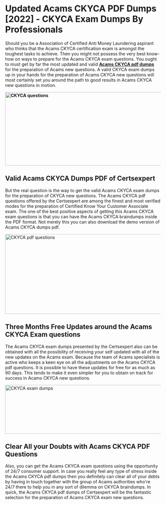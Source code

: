 <h1><strong>Updated Acams CKYCA PDF Dumps [2022] - CKYCA Exam Dumps By Professionals&nbsp;</strong></h1>
<p><span style="font-weight: 400;">Should you be a Association of Certified Anti Money Laundering aspirant who thinks that the Acams CKYCA certification exam is amongst the toughest tasks to achieve. Then you might not possess the very best know-how on ways to prepare for the Acams CKYCA exam questions. You ought to must get by far the most updated and valid <strong><a href="https://www.certsexpert.com/CKYCA-pdf-questions.html">Acams CKYCA pdf dumps</a></strong> for the preparation of Acams new questions. A valid  CKYCA exam dumps up in your hands for the preparation of Acams CKYCA new questions will most certainly set you around the path to good results in Acams CKYCA new questions in motion.</span></p>
<p><span style="font-weight: 400;"><strong><img style="display: block; margin-left: auto; margin-right: auto;" src="https://i.ibb.co/QXh983F/73475278-2429792180625311-4586132736837681152-n.jpg" alt="CKYCA questions" width="632" height="238" /></strong></span></p>
<h2><strong>Valid Acams CKYCA Dumps PDF of Certsexpert</strong></h2>
<p><span style="font-weight: 400;">But the real question is the way to get the valid Acams CKYCA exam dumps for the preparation of CKYCA new questions. The Acams CKYCA pdf questions offered by the Certsexpert are among the finest and most verified modes for the preparation of Certified Know Your Customer Associate exam. The one of the best positive aspects of getting this Acams CKYCA exam questions is that you can have the Acams CKYCA braindumps inside the PDF format. Not merely this you can also download the demo version of Acams CKYCA dumps pdf.</span></p>
<p><span style="font-weight: 400;"><img style="display: block; margin-left: auto; margin-right: auto;" src="https://i.ibb.co/Jd8hN2L/76714008-3182067705200142-8735104740007870464-n.jpg" alt="CKYCA pdf questions" width="701" height="259" /></span></p>
<h2><strong>Three Months Free Updates around the Acams CKYCA Exam questions</strong></h2>
<p><span style="font-weight: 400;">The Acams CKYCA exam dumps presented by the Certsexpert also can be obtained with all the possibility of receiving your self updated with all of the new updates on the Acams exam. Because the team of Acams specialists is active who keeps a keen eye on all the adjustments on the Acams CKYCA pdf questions. It is possible to have these updates for free for as much as 90 days. This tends to make it even simpler for you to obtain on track for success in Acams CKYCA new questions.</span></p>
<p><span style="font-weight: 400;"><a href="https://www.certsexpert.com/CKYCA-pdf-questions.html"><img style="display: block; margin-left: auto; margin-right: auto;" src="https://i.ibb.co/TMnKrkJ/75398236-424489711531572-5064688549987614720-n.jpg" alt="CKYCA exam dumps" width="714" height="158" /></a></span></p>
<h2><strong>Clear All your Doubts with Acams CKYCA PDF Questions</strong></h2>
<p>Also, you can get the Acams CKYCA exam questions using the opportunity of 24/7 consumer support. In case you really feel any type of stress inside the Acams CKYCA pdf dumps then you definitely can clear all of your debts by having in touch together with the group of Acams authorities who're 24/7 there to help you in any sort of dilemma on  CKYCA braindumps. In quick, the Acams CKYCA pdf dumps of Certsexpert will be the fantastic selection for the preparation of Acams CKYCA exam new questions.</p>
